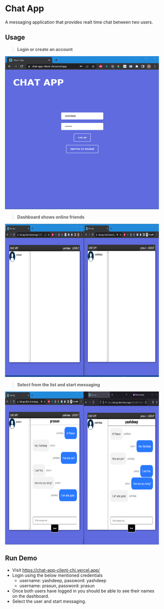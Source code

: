# Chat App

A messaging application that provides realt time chat between two users.

## Usage

> **Login or create an account**

<img height="500" width="800" src="https://raw.githubusercontent.com/yash-93/roc8-chat-app/main/pics/login.png">

> **Dashboard shows online friends**

<img height="500" width="800" src="https://raw.githubusercontent.com/yash-93/roc8-chat-app/main/pics/online%20list.png">

> **Select from the list and start messaging**

<img height="500" width="800" src="https://raw.githubusercontent.com/yash-93/roc8-chat-app/main/pics/chat.png">

## Run Demo

- Visit https://chat-app-client-chi.vercel.app/
- Login using the below mentioned credentials
  - username: yashdeep, password: yashdeep
  - username: prasun, password: prasun
- Once both users have logged in you should be able to see their names on the dashboard.
- Select the user and start messaging.
